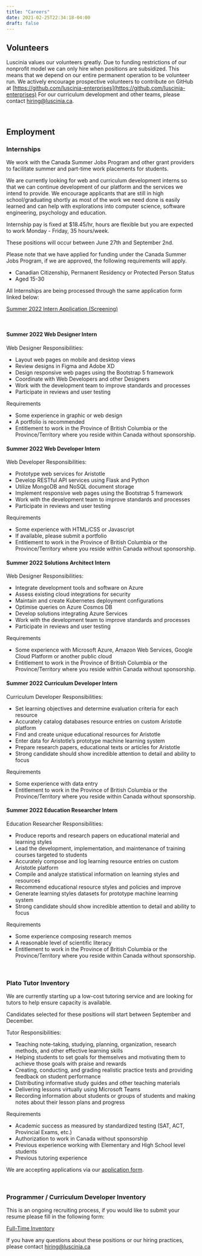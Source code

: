 ```yaml
---
title: "Careers"
date: 2021-02-25T22:34:18-04:00
draft: false
---
```


## Volunteers

Luscinia values our volunteers greatly. Due to funding restrictions of our nonprofit model we can only hire when positions are subsidized. This means that we depend on our entire permanent operation to be volunteer run. We actively encourage prospective volunteers to contribute on GitHub at [https://github.com/luscinia-enterprises](https://github.com/luscinia-enterprises) For our curriculum development and other teams, please contact [hiring@luscinia.ca](mailto:hiring@luscinia.ca).

&nbsp;
&nbsp;
&nbsp;
&nbsp;

## Employment

### Internships
We work with the Canada Summer Jobs Program and other grant providers to facilitate summer and part-time work placements for students.

We are currently looking for web and curriculum development interns so that we can continue development of our platform and the services we intend to provide. We encourage applicants that are still in high school/graduating shortly as most of the work we need done is easily learned and can help with explorations into computer science, software engineering, psychology and education.

Internship pay is fixed at $18.45/hr, hours are flexible but you are expected to work Monday - Friday, 35 hours/week.

These positions will occur between June 27th and September 2nd.

Please note that we have applied for funding under the Canada Summer Jobs Program, if we are approved, the following requirements will apply.
- Canadian Citizenship, Permanent Residency or Protected Person Status
- Aged 15-30

All Internships are being processed through the same application form linked below:

[Summer 2022 Intern Application (Screening)](https://forms.office.com/r/gkvicp0R3G)

&nbsp;
&nbsp;
&nbsp;
&nbsp;

#### Summer 2022 Web Designer Intern
Web Designer Responsibilities:
- Layout web pages on mobile and desktop views
- Review designs in Figma and Adobe XD
- Design responsive web pages using the Bootstrap 5 framework
- Coordinate with Web Developers and other Designers
- Work with the development team to improve standards and processes
- Participate in reviews and user testing

Requirements
- Some experience in graphic or web design
- A portfolio is recommended
- Entitlement to work in the Province of British Columbia or the Province/Territory where you reside within Canada without sponsorship.

#### Summer 2022 Web Developer Intern
Web Developer Responsibilities:
- Prototype web services for Aristotle
- Develop RESTful API services using Flask and Python
- Utilize MongoDB and NoSQL document storage
- Implement responsive web pages using the Bootstrap 5 framework
- Work with the development team to improve standards and processes
- Participate in reviews and user testing

Requirements
- Some experience with HTML/CSS or Javascript
- If available, please submit a portfolio
- Entitlement to work in the Province of British Columbia or the Province/Territory where you reside within Canada without sponsorship.

#### Summer 2022 Solutions Architect Intern
Web Designer Responsibilities:
- Integrate development tools and software on Azure
- Assess existing cloud integrations for security
- Maintain and create Kubernetes deployment configurations
- Optimise queries on Azure Cosmos DB
- Develop solutions integrating Azure Services
- Work with the development team to improve standards and processes
- Participate in reviews and user testing

Requirements
- Some experience with Microsoft Azure, Amazon Web Services, Google Cloud Platform or another public cloud
- Entitlement to work in the Province of British Columbia or the Province/Territory where you reside within Canada without sponsorship.

#### Summer 2022 Curriculum Developer Intern
Curriculum Developer Responsibilities:
- Set learning objectives and determine evaluation criteria for each resource
- Accurately catalog databases resource entries on custom Aristotle platform
- Find and create unique educational resources for Aristotle 
- Enter data for Aristotle’s prototype machine learning system 
- Prepare research papers, educational texts or articles for Aristotle 
- Strong candidate should show incredible attention to detail and ability to focus

Requirements
- Some experience with data entry
- Entitlement to work in the Province of British Columbia or the Province/Territory where you reside within Canada without sponsorship.

#### Summer 2022 Education Researcher Intern
Education Researcher Responsibilities:
- Produce reports and research papers on educational material and learning styles
- Lead the development, implementation, and maintenance of training courses targeted to students
- Accurately compose and log learning resource entries on custom Aristotle platform
- Compile and analyze statistical information on learning styles and resources
- Recommend educational resource styles and policies and improve
- Generate learning styles datasets for prototype machine learning system 
- Strong candidate should show incredible attention to detail and ability to focus

Requirements
- Some experience composing research memos
- A reasonable level of scientific literacy
- Entitlement to work in the Province of British Columbia or the Province/Territory where you reside within Canada without sponsorship.

&nbsp;
&nbsp;
&nbsp;
&nbsp;

### Plato Tutor Inventory

We are currently starting up a low-cost tutoring service and are looking for tutors to help ensure capacity is available.

Candidates selected for these positions will start between September and December.

Tutor Responsibilities:

- Teaching note-taking, studying, planning, organization, research methods, and other effective learning skills
- Helping students to set goals for themselves and motivating them to achieve those goals with praise and rewards
- Creating, conducting, and grading realistic practice tests and providing feedback on student performance
- Distributing informative study guides and other teaching materials
- Delivering lessons virtually using Microsoft Teams
- Recording information about students or groups of students and making notes about their lesson plans and progress

Requirements

- Academic success as measured by standardized testing (SAT, ACT, Provincial Exams, etc.)
- Authorization to work in Canada without sponsorship
- Previous experience working with Elementary and High School level students
- Previous tutoring experience

We are accepting applications via our [application form](https://forms.office.com/r/FVZDJN0uFZ).

&nbsp;
&nbsp;
&nbsp;
&nbsp;

### Programmer / Curriculum Developer Inventory

This is an ongoing recruiting process, if you would like to submit your resume please fill in the following form: 

[Full-Time Inventory](https://forms.office.com/Pages/ResponsePage.aspx?id=-Z-QtzhLYUCDH7NeXQG01lYYGr3gax9FtMy5HwdFZVlUNlJUWUJBSUZYTkNaNjFRQ0JNUTQ5QTdSMC4u)


If you have any questions about these positions or our hiring practices, please contact [hiring@luscinia.ca](hiring@luscinia.ca)
